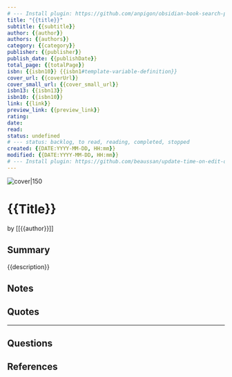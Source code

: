 ```yaml
---
# --- Install plugin: https://github.com/anpigon/obsidian-book-search-plugin
title: "{{title}}"
subtitle: {{subtitle}}
author: {{author}}
authors: {{authors}}
category: {{category}}
publisher: {{publisher}}
publish_date: {{publishDate}}
total_page: {{totalPage}}
isbn: {{isbn10}} {{isbn1#template-variable-definition}}
cover_url: {{coverUrl}}
cover_small_url: {{cover_small_url}}
isbn13: {{isbn13}}
isbn10: {{isbn10}}
link: {{link}}
preview_link: {{preview_link}}
rating: 
date:
read: 
status: undefined
# --- status: backlog, to read, reading, completed, stopped
created: {{DATE:YYYY-MM-DD, HH:mm}}
modified: {{DATE:YYYY-MM-DD, HH:mm}}
# --- Install plugin: https://github.com/beaussan/update-time-on-edit-obsidian
---
```


![cover|150]({{coverUrl}})

# {{Title}}

by [[{{author}}]]

## Summary
<!-- this summary is autogenerated from the Book Search plugin -->
{{description}}

## Notes
<!-- Notes from the book. I like to use the H3 markdown tags for each section of notes:
### Chapter
#### Section 
-->

## Quotes
<!-- Notable quotes with reference to their page or location -->

---
## Questions
<!-- What remains for you to consider? --> 

## References
<!-- Links to pages not referenced in the content -->



